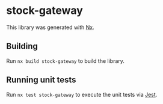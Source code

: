 # stock-gateway

This library was generated with [Nx](https://nx.dev).

## Building

Run `nx build stock-gateway` to build the library.

## Running unit tests

Run `nx test stock-gateway` to execute the unit tests via [Jest](https://jestjs.io).
